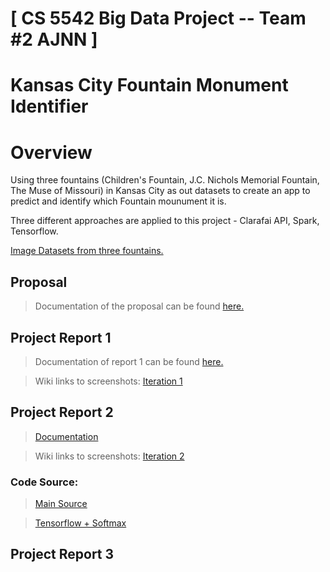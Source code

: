 # [ CS 5542 Big Data Project -- Team #2 AJNN ]
# Kansas City Fountain Monument Identifier 
# Overview

Using three fountains (Children's Fountain, J.C. Nichols Memorial Fountain, The Muse of Missouri) in Kansas City as out datasets to create an app to predict and identify which Fountain mounument it is.

Three different approaches are applied to this project - Clarafai API, Spark, Tensorflow.

<a href="https://www.dropbox.com/sh/tsxmoym5hiwy8t4/AACv5m80d5OiKLx4HM3V0vkTa?dl=0"> Image Datasets from three fountains. </a>

## Proposal
> Documentation of the proposal can be found <a href="https://github.com/datarocksAmy/BigDataProject/blob/master/Reports/Project%20Proposal/CS%205542%20Team%20%232%20Proposal%20.pdf"> here. </a>

## Project Report 1
> Documentation of report 1 can be found <a href="https://github.com/datarocksAmy/BigDataProject/tree/master/Reports/Project%20Report%201/Documentation"> here. </a>

> Wiki links to screenshots:
<a href="https://github.com/datarocksAmy/BigDataProject/wiki/Iteration-1">Iteration 1</a>


## Project Report 2
> <a href="https://github.com/datarocksAmy/BigDataProject/blob/master/Reports/Project%20Report%202/CS%205542%20Team%20%232%20Report%202.pdf"> Documentation </a>


> Wiki links to screenshots:
<a href="https://github.com/datarocksAmy/BigDataProject/wiki/Iteration-2">Iteration 2</a>

### Code Source:
> <a href="https://github.com/datarocksAmy/BigDataProject/tree/master/Source"> Main Source</a>

> <a href="https://github.com/datarocksAmy/BigDataProject/tree/master/Source/TensorFlow"> Tensorflow + Softmax</a>


## Project Report 3
